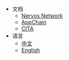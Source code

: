 * 文档
  * [Nervos Network](#)
  * [AppChain](https://cryptape.github.io/Nervos-AppChain-Docs/)
  * [CITA]()
* 语言
  * [中文](/zh-CN/nervos)
  * [English](/en-US/nervos)